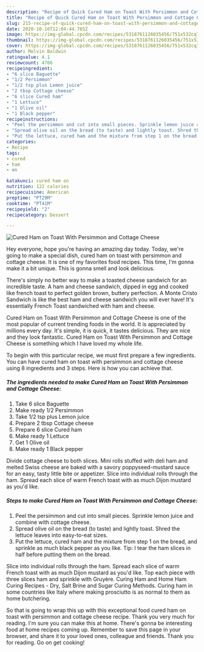 ```yaml
---
description: "Recipe of Quick Cured Ham on Toast With Persimmon and Cottage Cheese"
title: "Recipe of Quick Cured Ham on Toast With Persimmon and Cottage Cheese"
slug: 215-recipe-of-quick-cured-ham-on-toast-with-persimmon-and-cottage-cheese
date: 2020-10-16T12:04:44.765Z
image: https://img-global.cpcdn.com/recipes/5318761126035456/751x532cq70/cured-ham-on-toast-with-persimmon-and-cottage-cheese-recipe-main-photo.jpg
thumbnail: https://img-global.cpcdn.com/recipes/5318761126035456/751x532cq70/cured-ham-on-toast-with-persimmon-and-cottage-cheese-recipe-main-photo.jpg
cover: https://img-global.cpcdn.com/recipes/5318761126035456/751x532cq70/cured-ham-on-toast-with-persimmon-and-cottage-cheese-recipe-main-photo.jpg
author: Melvin Baldwin
ratingvalue: 4.1
reviewcount: 4766
recipeingredient:
- "6 slice Baguette"
- "1/2 Persimmon"
- "1/2 tsp plus Lemon juice"
- "2 tbsp Cottage cheese"
- "6 slice Cured ham"
- "1 Lettuce"
- "1 Olive oil"
- "1 Black pepper"
recipeinstructions:
- "Peel the persimmon and cut into small pieces. Sprinkle lemon juice and combine with cottage cheese."
- "Spread olive oil on the bread (to taste) and lightly toast. Shred the lettuce leaves into easy-to-eat sizes."
- "Put the lettuce, cured ham and the mixture from step 1 on the bread, and sprinkle as much black pepper as you like. Tip: I tear the ham slices in half before putting them on the bread."
categories:
- Recipe
tags:
- cured
- ham
- on

katakunci: cured ham on 
nutrition: 122 calories
recipecuisine: American
preptime: "PT29M"
cooktime: "PT41M"
recipeyield: "2"
recipecategory: Dessert

---
```



![Cured Ham on Toast With Persimmon and Cottage Cheese](https://img-global.cpcdn.com/recipes/5318761126035456/751x532cq70/cured-ham-on-toast-with-persimmon-and-cottage-cheese-recipe-main-photo.jpg)

Hey everyone, hope you're having an amazing day today. Today, we're going to make a special dish, cured ham on toast with persimmon and cottage cheese. It is one of my favorites food recipes. This time, I'm gonna make it a bit unique. This is gonna smell and look delicious.

There&#39;s simply no better way to make a toasted cheese sandwich for an incredible taste. A ham and cheese sandwich, dipped in egg and cooked like french toast to perfect golden brown, buttery perfection. A Monte Cristo Sandwich is like the best ham and cheese sandwich you will ever have! It&#39;s essentially French Toast sandwiched with ham and cheese.

Cured Ham on Toast With Persimmon and Cottage Cheese is one of the most popular of current trending foods in the world. It is appreciated by millions every day. It's simple, it is quick, it tastes delicious. They are nice and they look fantastic. Cured Ham on Toast With Persimmon and Cottage Cheese is something which I have loved my whole life.


To begin with this particular recipe, we must first prepare a few ingredients. You can have cured ham on toast with persimmon and cottage cheese using 8 ingredients and 3 steps. Here is how you can achieve that.

<!--inarticleads1-->

##### The ingredients needed to make Cured Ham on Toast With Persimmon and Cottage Cheese:

1. Take 6 slice Baguette
1. Make ready 1/2 Persimmon
1. Take 1/2 tsp plus Lemon juice
1. Prepare 2 tbsp Cottage cheese
1. Prepare 6 slice Cured ham
1. Make ready 1 Lettuce
1. Get 1 Olive oil
1. Make ready 1 Black pepper


Divide cottage cheese to both slices. Mini rolls stuffed with deli ham and melted Swiss cheese are baked with a savory poppyseed-mustard sauce for an easy, tasty little bite or appetizer. Slice into individual rolls through the ham. Spread each slice of warm French toast with as much Dijon mustard as you&#39;d like. 

<!--inarticleads2-->

##### Steps to make Cured Ham on Toast With Persimmon and Cottage Cheese:

1. Peel the persimmon and cut into small pieces. Sprinkle lemon juice and combine with cottage cheese.
1. Spread olive oil on the bread (to taste) and lightly toast. Shred the lettuce leaves into easy-to-eat sizes.
1. Put the lettuce, cured ham and the mixture from step 1 on the bread, and sprinkle as much black pepper as you like. Tip: I tear the ham slices in half before putting them on the bread.


Slice into individual rolls through the ham. Spread each slice of warm French toast with as much Dijon mustard as you&#39;d like. Top each piece with three slices ham and sprinkle with Gruyère. Curing Ham and Home Ham Curing Recipes - Dry, Salt Brine and Sugar Curing Methods. Curing ham in some countries like Italy where making prosciutto is as normal to them as home butchering. 

So that is going to wrap this up with this exceptional food cured ham on toast with persimmon and cottage cheese recipe. Thank you very much for reading. I'm sure you can make this at home. There's gonna be interesting food at home recipes coming up. Remember to save this page in your browser, and share it to your loved ones, colleague and friends. Thank you for reading. Go on get cooking!
